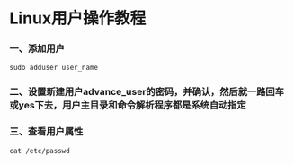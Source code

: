 # Linux用户操作教程

### 一、添加用户
	
	sudo adduser user_name

### 二、设置新建用户advance_user的密码，并确认，然后就一路回车或yes下去，用户主目录和命令解析程序都是系统自动指定
	
### 三、查看用户属性
	
	cat /etc/passwd
